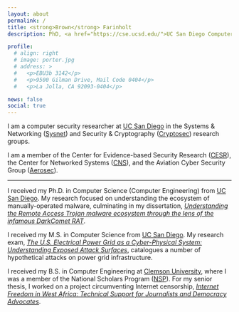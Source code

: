 ```yaml
---
layout: about
permalink: /
title: <strong>Brown</strong> Farinholt
description: PhD, <a href="https://cse.ucsd.edu/">UC San Diego Computer Science & Engineering</a>.

profile:
  # align: right
  # image: porter.jpg
  # address: >
  #   <p>EBU3b 3142</p>
  #   <p>9500 Gilman Drive, Mail Code 0404</p>
  #   <p>La Jolla, CA 92093-0404</p>

news: false
social: true
---
```


I am a computer security researcher at [UC San Diego](https://cse.ucsd.edu/) in the Systems & Networking ([Sysnet](https://www.sysnet.ucsd.edu/sysnet/)) and Security & Cryptography ([Cryptosec](https://cryptosec.ucsd.edu/)) research groups.

I am a member of the Center for Evidence-based Security Research ([CESR](https://www.evidencebasedsecurity.org/index.html)), the Center for Networked Systems ([CNS](https://cns.ucsd.edu/)), and the Aviation Cyber Security Group ([Aerosec](https://aerosec.org/)).

***

I received my Ph.D. in Computer Science (Computer Engineering) from [UC San Diego](https://cse.ucsd.edu/). My research focused on understanding the ecosystem of manually-operated malware, culminating in my dissertation, [*Understanding the Remote Access Trojan malware ecosystem through the lens of the infamous DarkComet RAT*](https://escholarship.org/uc/item/3vv544n5).

I received my M.S. in Computer Science from [UC San Diego](https://cse.ucsd.edu/). My research exam, [*The U.S. Electrical Power Grid as a Cyber-Physical System: Understanding Exposed Attack Surfaces*](/assets/pdf/Research_Exam.pdf), catalogues a number of hypothetical attacks on power grid infrastructure.

I received my B.S. in Computer Engineering at [Clemson University](https://www.clemson.edu/cecas/departments/ece/), where I was a member of the National Scholars Program ([NSP](https://www.clemson.edu/academics/programs/national-scholars/)). For my senior thesis, I worked on a project circumventing Internet censorship, [*Internet Freedom in West Africa: Technical Support for Journalists and Democracy Advocates*](https://cacm.acm.org/magazines/2018/5/227189-internet-freedom-in-west-africa/fulltext).
